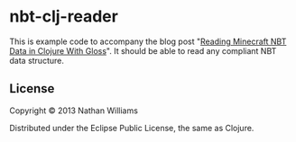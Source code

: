 # nbt-clj-reader

This is example code to accompany the blog post "[Reading Minecraft NBT Data in Clojure With Gloss][blog]".
It should be able to read any compliant NBT data structure.

[blog]: http://nathanwilliams.github.com/2013/02/27/reading-minecraft-nbt-data-in-clojure-with-gloss/

## License

Copyright © 2013 Nathan Williams

Distributed under the Eclipse Public License, the same as Clojure.
